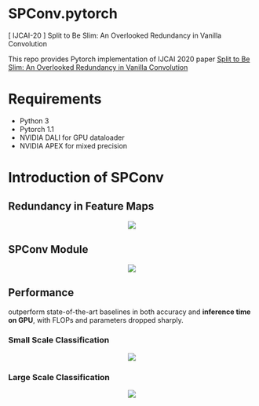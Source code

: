 # SPConv.pytorch
[ IJCAI-20 ] Split to Be Slim: An Overlooked Redundancy in Vanilla Convolution

This repo provides Pytorch implementation of IJCAI 2020 paper [Split to Be Slim: An Overlooked Redundancy in Vanilla Convolution](https://arxiv.org/abs/2006.12085)

# Requirements
- Python 3
- Pytorch 1.1
- NVIDIA DALI for GPU dataloader 
- NVIDIA APEX for mixed precision

# Introduction of SPConv
## Redundancy in Feature Maps

<div align=center><img src="https://github.com/qiulinzhang/SPConv.pytorch/blob/master/images/redundant_feature_maps.png"/></div>

## SPConv Module

<div align=center><img src="https://github.com/qiulinzhang/SPConv.pytorch/blob/master/images/spconv_module.png"/></div>


## Performance
outperform state-of-the-art baselines in both accuracy and **inference time on GPU**, with FLOPs and parameters dropped sharply.
### Small Scale Classification
<div align=center><img src="https://github.com/qiulinzhang/SPConv.pytorch/blob/master/images/cifar_10.png"/></div>

### Large Scale Classification
<div align=center><img src="https://github.com/qiulinzhang/SPConv.pytorch/blob/master/images/imagenet.png"/></div>
